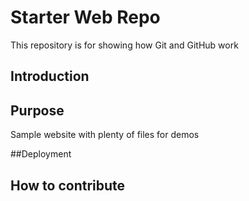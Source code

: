 # Starter Web Repo

This repository is for showing how Git and GitHub work

## Introduction

## Purpose

Sample website with plenty of files for demos

##Deployment

## How to contribute 